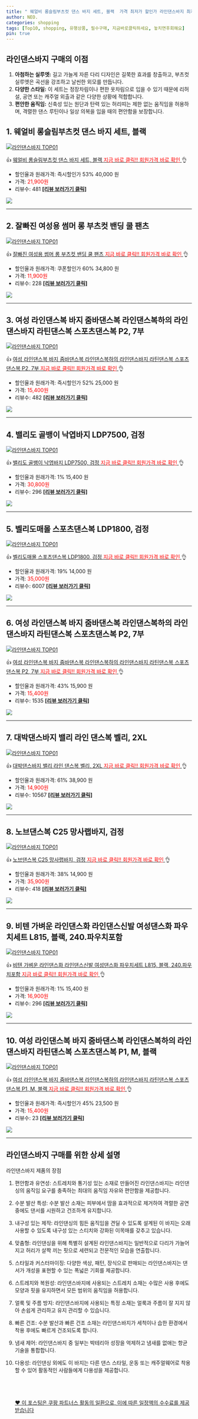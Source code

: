 ```yaml
---
title: " 웨얼비 롱슬림부츠컷 댄스 바지 세트, 블랙  가격 최저가 할인가 라인댄스바지 최저가 추천 제품 비교"
author: NEO.
categories: shopping
tags: [Top10, shopping, 유행상품, 필수구매, 지금바로클릭하세요, 놓치면후회해요]
pin: true
---
```

## 라인댄스바지 구매의 이점
1. **아첨하는 실루엣:** 길고 가늘게 자른 다리 디자인은 길쭉한 효과를 창출하고, 부츠컷 실루엣은 곡선을 강조하고 날씬한 외모를 만듭니다.
2. **다양한 스타일:** 이 세트는 정장차림이나 편한 옷차림으로 입을 수 있기 때문에 리허설, 공연 또는 캐주얼 외출과 같은 다양한 상황에 적합합니다.
3. **편안한 움직임:** 신축성 있는 원단과 탄력 있는 허리띠는 제한 없는 움직임을 허용하며, 격렬한 댄스 루틴이나 일상 의복을 입을 때의 편안함을 보장합니다.

   

## 1.  웨얼비 롱슬림부츠컷 댄스 바지 세트, 블랙 

[![라인댄스바지 TOP01](https://thumbnail6.coupangcdn.com/thumbnails/remote/490x490ex/image/vendor_inventory/fc9b/96821f8647c319fe4db22f4d8d76137c3d6c705325ae6c92a659eb240b52.jpg)](https://link.coupang.com/re/AFFSDP?lptag=AF3617701&subid=GithubCoopas&pageKey=7100433351&traceid=V0-153&itemId=17721769814&vendorItemId=85218180606)


👍 [ 웨얼비 롱슬림부츠컷 댄스 바지 세트, 블랙  <font color=red> 지금 바로 클릭!! 회원가격 바로 확인 </font> ](https://link.coupang.com/re/AFFSDP?lptag=AF3617701&subid=GithubCoopas&pageKey=7100433351&traceid=V0-153&itemId=17721769814&vendorItemId=85218180606) 👌 


- 할인율과 원래가격: 즉시할인가 53%  40,000   원
- 가격: <span style='color:red'>21,900원</span>
- 리뷰수: 481  [**[리뷰 보러가기 클릭]**](https://link.coupang.com/re/AFFSDP?lptag=AF3617701&subid=GithubCoopas&pageKey=7100433351&traceid=V0-153&itemId=17721769814&vendorItemId=85218180606)

[![](/discount_price.png)](https://link.coupang.com/re/AFFSDP?lptag=AF3617701&subid=GithubCoopas&pageKey=7100433351&traceid=V0-153&itemId=17721769814&vendorItemId=85218180606)

---


   

## 2.  잘빠진 여성용 썸머 롱 부츠컷 밴딩 쿨 팬츠 

[![라인댄스바지 TOP01](https://thumbnail6.coupangcdn.com/thumbnails/remote/490x490ex/image/retail/images/1974654115740258-ec98d203-2825-4225-98d3-16892d3ee9c6.png)](https://link.coupang.com/re/AFFSDP?lptag=AF3617701&subid=GithubCoopas&pageKey=7545934923&traceid=V0-153&itemId=8193820178&vendorItemId=75481939193)


👍 [ 잘빠진 여성용 썸머 롱 부츠컷 밴딩 쿨 팬츠  <font color=red> 지금 바로 클릭!! 회원가격 바로 확인 </font> ](https://link.coupang.com/re/AFFSDP?lptag=AF3617701&subid=GithubCoopas&pageKey=7545934923&traceid=V0-153&itemId=8193820178&vendorItemId=75481939193) 👌 


- 할인율과 원래가격: 쿠폰할인가 60%  34,800   원
- 가격: <span style='color:red'>11,900원</span>
- 리뷰수: 228  [**[리뷰 보러가기 클릭]**](https://link.coupang.com/re/AFFSDP?lptag=AF3617701&subid=GithubCoopas&pageKey=7545934923&traceid=V0-153&itemId=8193820178&vendorItemId=75481939193)

[![](/discount_price.png)](https://link.coupang.com/re/AFFSDP?lptag=AF3617701&subid=GithubCoopas&pageKey=7545934923&traceid=V0-153&itemId=8193820178&vendorItemId=75481939193)

---


   

## 3.  여성 라인댄스복 바지 줌바댄스복 라인댄스복하의 라인댄스바지 라틴댄스복 스포츠댄스복 P2, 7부 

[![라인댄스바지 TOP01](https://thumbnail10.coupangcdn.com/thumbnails/remote/490x490ex/image/vendor_inventory/ad0e/6ac1f0c1462de11300c79dbeff9f5c8b376c0aa30b5367e20065b9745c97.jpg)](https://link.coupang.com/re/AFFSDP?lptag=AF3617701&subid=GithubCoopas&pageKey=7849770692&traceid=V0-153&itemId=21392776341&vendorItemId=88449475359)


👍 [ 여성 라인댄스복 바지 줌바댄스복 라인댄스복하의 라인댄스바지 라틴댄스복 스포츠댄스복 P2, 7부  <font color=red> 지금 바로 클릭!! 회원가격 바로 확인 </font> ](https://link.coupang.com/re/AFFSDP?lptag=AF3617701&subid=GithubCoopas&pageKey=7849770692&traceid=V0-153&itemId=21392776341&vendorItemId=88449475359) 👌 


- 할인율과 원래가격: 즉시할인가 52%  25,000   원
- 가격: <span style='color:red'>15,400원</span>
- 리뷰수: 482  [**[리뷰 보러가기 클릭]**](https://link.coupang.com/re/AFFSDP?lptag=AF3617701&subid=GithubCoopas&pageKey=7849770692&traceid=V0-153&itemId=21392776341&vendorItemId=88449475359)

[![](/discount_price.png)](https://link.coupang.com/re/AFFSDP?lptag=AF3617701&subid=GithubCoopas&pageKey=7849770692&traceid=V0-153&itemId=21392776341&vendorItemId=88449475359)

---


   

## 4.  밸리도 골뱅이 낙엽바지 LDP7500, 검정 

[![라인댄스바지 TOP01](https://thumbnail7.coupangcdn.com/thumbnails/remote/490x490ex/image/retail/images/6340899801779219-5ac03a0b-755f-42c8-8d9c-6cec08ce70d8.jpg)](https://link.coupang.com/re/AFFSDP?lptag=AF3617701&subid=GithubCoopas&pageKey=1814982158&traceid=V0-153&itemId=3088907339&vendorItemId=71076748403)


👍 [ 밸리도 골뱅이 낙엽바지 LDP7500, 검정  <font color=red> 지금 바로 클릭!! 회원가격 바로 확인 </font> ](https://link.coupang.com/re/AFFSDP?lptag=AF3617701&subid=GithubCoopas&pageKey=1814982158&traceid=V0-153&itemId=3088907339&vendorItemId=71076748403) 👌 


- 할인율과 원래가격: 1%  15,400   원
- 가격: <span style='color:red'>30,800원</span>
- 리뷰수: 296  [**[리뷰 보러가기 클릭]**](https://link.coupang.com/re/AFFSDP?lptag=AF3617701&subid=GithubCoopas&pageKey=1814982158&traceid=V0-153&itemId=3088907339&vendorItemId=71076748403)

[![](/discount_price.png)](https://link.coupang.com/re/AFFSDP?lptag=AF3617701&subid=GithubCoopas&pageKey=1814982158&traceid=V0-153&itemId=3088907339&vendorItemId=71076748403)

---


   

## 5.  벨리도매몰 스포츠댄스복 LDP1800, 검정 

[![라인댄스바지 TOP01](https://thumbnail7.coupangcdn.com/thumbnails/remote/490x490ex/image/retail/images/2019/03/29/16/9/fda786be-1755-4be6-ac2d-241c7a2d0d97.jpg)](https://link.coupang.com/re/AFFSDP?lptag=AF3617701&subid=GithubCoopas&pageKey=203454291&traceid=V0-153&itemId=597034131&vendorItemId=4563581434)


👍 [ 벨리도매몰 스포츠댄스복 LDP1800, 검정  <font color=red> 지금 바로 클릭!! 회원가격 바로 확인 </font> ](https://link.coupang.com/re/AFFSDP?lptag=AF3617701&subid=GithubCoopas&pageKey=203454291&traceid=V0-153&itemId=597034131&vendorItemId=4563581434) 👌 


- 할인율과 원래가격: 19%  14,000   원
- 가격: <span style='color:red'>35,000원</span>
- 리뷰수: 6007  [**[리뷰 보러가기 클릭]**](https://link.coupang.com/re/AFFSDP?lptag=AF3617701&subid=GithubCoopas&pageKey=203454291&traceid=V0-153&itemId=597034131&vendorItemId=4563581434)

[![](/discount_price.png)](https://link.coupang.com/re/AFFSDP?lptag=AF3617701&subid=GithubCoopas&pageKey=203454291&traceid=V0-153&itemId=597034131&vendorItemId=4563581434)

---


   

## 6.  여성 라인댄스복 바지 줌바댄스복 라인댄스복하의 라인댄스바지 라틴댄스복 스포츠댄스복 P2, 7부 

[![라인댄스바지 TOP01](https://thumbnail10.coupangcdn.com/thumbnails/remote/490x490ex/image/vendor_inventory/ad0e/6ac1f0c1462de11300c79dbeff9f5c8b376c0aa30b5367e20065b9745c97.jpg)](https://link.coupang.com/re/AFFSDP?lptag=AF3617701&subid=GithubCoopas&pageKey=7849770692&traceid=V0-153&itemId=21392776341&vendorItemId=88449475359)


👍 [ 여성 라인댄스복 바지 줌바댄스복 라인댄스복하의 라인댄스바지 라틴댄스복 스포츠댄스복 P2, 7부  <font color=red> 지금 바로 클릭!! 회원가격 바로 확인 </font> ](https://link.coupang.com/re/AFFSDP?lptag=AF3617701&subid=GithubCoopas&pageKey=7849770692&traceid=V0-153&itemId=21392776341&vendorItemId=88449475359) 👌 


- 할인율과 원래가격: 43%  15,900   원
- 가격: <span style='color:red'>15,400원</span>
- 리뷰수: 1535  [**[리뷰 보러가기 클릭]**](https://link.coupang.com/re/AFFSDP?lptag=AF3617701&subid=GithubCoopas&pageKey=7849770692&traceid=V0-153&itemId=21392776341&vendorItemId=88449475359)

[![](/discount_price.png)](https://link.coupang.com/re/AFFSDP?lptag=AF3617701&subid=GithubCoopas&pageKey=7849770692&traceid=V0-153&itemId=21392776341&vendorItemId=88449475359)

---


   

## 7.  대박댄스바지 밸리 라인 댄스복 벨리, 2XL 

[![라인댄스바지 TOP01](https://thumbnail7.coupangcdn.com/thumbnails/remote/490x490ex/image/vendor_inventory/00a9/133425f11ea9f8bf32d008b2058cdf83be7ca1f79c6ea9c0ffb2dcc24d83.jpg)](https://link.coupang.com/re/AFFSDP?lptag=AF3617701&subid=GithubCoopas&pageKey=7706243998&traceid=V0-153&itemId=20645383283&vendorItemId=87718845543)


👍 [ 대박댄스바지 밸리 라인 댄스복 벨리, 2XL  <font color=red> 지금 바로 클릭!! 회원가격 바로 확인 </font> ](https://link.coupang.com/re/AFFSDP?lptag=AF3617701&subid=GithubCoopas&pageKey=7706243998&traceid=V0-153&itemId=20645383283&vendorItemId=87718845543) 👌 


- 할인율과 원래가격: 61%  38,900   원
- 가격: <span style='color:red'>14,900원</span>
- 리뷰수: 10567  [**[리뷰 보러가기 클릭]**](https://link.coupang.com/re/AFFSDP?lptag=AF3617701&subid=GithubCoopas&pageKey=7706243998&traceid=V0-153&itemId=20645383283&vendorItemId=87718845543)

[![](/discount_price.png)](https://link.coupang.com/re/AFFSDP?lptag=AF3617701&subid=GithubCoopas&pageKey=7706243998&traceid=V0-153&itemId=20645383283&vendorItemId=87718845543)

---


   

## 8.  노브댄스복 C25 망사랩바지, 검정 

[![라인댄스바지 TOP01](https://thumbnail9.coupangcdn.com/thumbnails/remote/490x490ex/image/vendor_inventory/3bdf/c5971e60cafb71b31c976b0beb24e30a88eac80ca9c6a3b8b5953327b32d.jpg)](https://link.coupang.com/re/AFFSDP?lptag=AF3617701&subid=GithubCoopas&pageKey=132153792&traceid=V0-153&itemId=388763322&vendorItemId=5289096539)


👍 [ 노브댄스복 C25 망사랩바지, 검정  <font color=red> 지금 바로 클릭!! 회원가격 바로 확인 </font> ](https://link.coupang.com/re/AFFSDP?lptag=AF3617701&subid=GithubCoopas&pageKey=132153792&traceid=V0-153&itemId=388763322&vendorItemId=5289096539) 👌 


- 할인율과 원래가격: 38%  14,900   원
- 가격: <span style='color:red'>35,900원</span>
- 리뷰수: 418  [**[리뷰 보러가기 클릭]**](https://link.coupang.com/re/AFFSDP?lptag=AF3617701&subid=GithubCoopas&pageKey=132153792&traceid=V0-153&itemId=388763322&vendorItemId=5289096539)

[![](/discount_price.png)](https://link.coupang.com/re/AFFSDP?lptag=AF3617701&subid=GithubCoopas&pageKey=132153792&traceid=V0-153&itemId=388763322&vendorItemId=5289096539)

---


   

## 9.  비텐 가벼운 라인댄스화 라인댄스신발 여성댄스화 파우치세트 L815, 블랙, 240.파우치포함 

[![라인댄스바지 TOP01](https://thumbnail7.coupangcdn.com/thumbnails/remote/490x490ex/image/vendor_inventory/18be/f6cc2460e6d30e77a865aaad9e5338e0a664ab7f9a87a39be8874981ccf8.jpg)](https://link.coupang.com/re/AFFSDP?lptag=AF3617701&subid=GithubCoopas&pageKey=7662339757&traceid=V0-153&itemId=20417221971&vendorItemId=82475161348)


👍 [ 비텐 가벼운 라인댄스화 라인댄스신발 여성댄스화 파우치세트 L815, 블랙, 240.파우치포함  <font color=red> 지금 바로 클릭!! 회원가격 바로 확인 </font> ](https://link.coupang.com/re/AFFSDP?lptag=AF3617701&subid=GithubCoopas&pageKey=7662339757&traceid=V0-153&itemId=20417221971&vendorItemId=82475161348) 👌 


- 할인율과 원래가격: 1%  15,400   원
- 가격: <span style='color:red'>16,900원</span>
- 리뷰수: 296  [**[리뷰 보러가기 클릭]**](https://link.coupang.com/re/AFFSDP?lptag=AF3617701&subid=GithubCoopas&pageKey=7662339757&traceid=V0-153&itemId=20417221971&vendorItemId=82475161348)

[![](/discount_price.png)](https://link.coupang.com/re/AFFSDP?lptag=AF3617701&subid=GithubCoopas&pageKey=7662339757&traceid=V0-153&itemId=20417221971&vendorItemId=82475161348)

---


   

## 10.  여성 라인댄스복 바지 줌바댄스복 라인댄스복하의 라인댄스바지 라틴댄스복 스포츠댄스복 P1, M, 블랙 

[![라인댄스바지 TOP01](https://thumbnail6.coupangcdn.com/thumbnails/remote/490x490ex/image/vendor_inventory/c48d/f7aeb1fc7ae25b3eeb82c14984b1ee69efc791efa40cd00f05bfd12a0223.png)](https://link.coupang.com/re/AFFSDP?lptag=AF3617701&subid=GithubCoopas&pageKey=7798322395&traceid=V0-153&itemId=21114193451&vendorItemId=88176039321)


👍 [ 여성 라인댄스복 바지 줌바댄스복 라인댄스복하의 라인댄스바지 라틴댄스복 스포츠댄스복 P1, M, 블랙  <font color=red> 지금 바로 클릭!! 회원가격 바로 확인 </font> ](https://link.coupang.com/re/AFFSDP?lptag=AF3617701&subid=GithubCoopas&pageKey=7798322395&traceid=V0-153&itemId=21114193451&vendorItemId=88176039321) 👌 


- 할인율과 원래가격: 즉시할인가 45%  23,500   원
- 가격: <span style='color:red'>15,400원</span>
- 리뷰수: 23  [**[리뷰 보러가기 클릭]**](https://link.coupang.com/re/AFFSDP?lptag=AF3617701&subid=GithubCoopas&pageKey=7798322395&traceid=V0-153&itemId=21114193451&vendorItemId=88176039321)

[![](/discount_price.png)](https://link.coupang.com/re/AFFSDP?lptag=AF3617701&subid=GithubCoopas&pageKey=7798322395&traceid=V0-153&itemId=21114193451&vendorItemId=88176039321)

---
## 라인댄스바지 구매를 위한 상세 설명
라인댄스바지 제품의 장점

1. 편안함과 유연성:
스트레치와 통기성 있는 소재로 만들어진 라인댄스바지는 라인댄싱의 움직임 요구를 충족하는 최대의 움직임 자유와 편안함을 제공합니다.

2. 수분 발산 특성:
수분 발산 소재는 피부에서 땀을 효과적으로 제거하여 격렬한 공연 중에도 댄서를 시원하고 건조하게 유지합니다.

3. 내구성 있는 제작:
라인댄싱의 힘든 움직임을 견딜 수 있도록 설계된 이 바지는 오래 사용할 수 있도록 내구성 있는 스티치와 강화된 이목매를 갖추고 있습니다.

4. 맞춤형:
라인댄싱을 위해 특별히 설계된 라인댄스바지는 일반적으로 다리가 가늘어지고 허리가 살짝 끼는 핏으로 세련되고 전문적인 모습을 연출합니다.

5. 스타일과 커스터마이징:
다양한 색상, 패턴, 장식으로 판매되는 라인댄스바지는 댄서가 개성을 표현할 수 있는 폭넓은 기회를 제공합니다.

6. 스트레치와 복원성:
라인댄스바지에 사용되는 스트레치 소재는 수많은 사용 후에도 모양과 핏을 유지하면서 모든 범위의 움직임을 허용합니다.

7. 얼룩 및 주름 방지:
라인댄스바지에 사용되는 특정 소재는 얼룩과 주름이 잘 지지 않아 손쉽게 관리하고 유지 관리할 수 있습니다.

8. 빠른 건조:
수분 발산과 빠른 건조 소재는 라인댄스바지가 세척이나 습한 환경에서 착용 후에도 빠르게 건조되도록 합니다.

9. 냄새 제어:
라인댄스바지 중 일부는 박테리아 성장을 억제하고 냄새를 없애는 항균 기술을 통합합니다.

10. 다용성:
라인댄싱 외에도 이 바지는 다른 댄스 스타일, 운동 또는 캐주얼웨어로 착용할 수 있어 활동적인 사람들에게 다용성을 제공합니다.<br><br><br><br><br> [ ❤  이 포스팅은 쿠팡 파트너스 활동의 일환으로, 이에 따른 일정액의 수수료를 제공받습니다](https://link.coupang.com/a/bcEFyh)